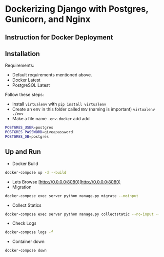 # Dockerizing Django with Postgres, Gunicorn, and Nginx
## Instruction for Docker Deployment 

## Installation

Requirements:

- Default requirements mentioned above.
- Docker Latest
- PostgreSQL Latest

Follow these steps:
- Install `virtualenv` with `pip install virtualenv`
- Create an env in this folder called `ENV` (naming is important) `virtualenv ./env`
- Make a file name `.env.docker` add add
```sh
POSTGRES_USER=postgres
POSTGRES_PASSWORD=giveapassword
POSTGRES_DB=postgres
```

## Up and Run

 - Docker Build
```sh
docker-compose up -d --build
```
- Lets Browse [http://0.0.0.0:8080](http://0.0.0.0:8080)
- Migration
```sh
docker-compose exec server python manage.py migrate --noinput
```
- Collect Statics 
```sh
docker-compose exec server python manage.py collectstatic --no-input --clear
```
- Check Logs
```sh
docker-compose logs -f
``` 
- Container down
```sh
docker-compose down
```
